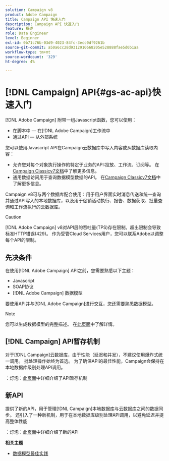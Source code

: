 ```yaml
---
solution: Campaign v8
product: Adobe Campaign
title: Campaign API 快速入门
description: Campaign API 快速入门
feature: 概述
role: Data Engineer
level: Beginner
exl-id: 0b71c76b-03d9-4023-84fc-3ecc0df9261b
source-git-commit: a50a6cc28d9312910668205e528888fae5d0b1aa
workflow-type: tm+mt
source-wordcount: '329'
ht-degree: 4%

---
```


# [!DNL Campaign] API{#gs-ac-api}快速入门

[!DNL Adobe Campaign] 附带一组Javascript函数，您可以使用：

* 在脚本中 — 在[!DNL Adobe Campaign]工作流中
* 通过API — 从外部系统

您可以使用Javascript API在Campaign云数据库中写入内容或从数据库读取内容：

* 允许您对每个对象执行操作的特定于业务的API:投放、工作流、订阅等。 在[Campaign Classicv7文档](https://experienceleague.adobe.com/docs/campaign-classic/using/configuring-campaign-classic/api/business-oriented-apis.html)中了解更多信息。
* 通用数据访问用于查询数据模型数据的API。 在[Campaign Classicv7文档](https://experienceleague.adobe.com/docs/campaign-classic/using/configuring-campaign-classic/api/data-oriented-apis.html)中了解更多信息。

Campaign v8可与两个数据库配合使用：用于用户界面实时消息传送和统一查询并通过API写入的本地数据库，以及用于促销活动执行、报告、数据获取、批量查询和工作流执行的云数据库。

>[!CAUTION]
>
>[!DNL Adobe Campaign] v8对API层的吞吐量(TPS)存在限制。超出限制会导致标准HTTP错误(429)。 作为受管Cloud Services用户，您可以联系Adobe以调整每个API的限制。


## 先决条件

在使用[!DNL Adobe Campaign] API之前，您需要熟悉以下主题：

* Javascript
* SOAP协议
* [!DNL Adobe Campaign] 数据模型

要使用API并与[!DNL Adobe Campaign]进行交互，您还需要熟悉数据模型。

>[!NOTE]
>您可以生成数据模型的完整描述。 在[此页面](datamodel.md)中了解详情。

## [!DNL Campaign] API暂存机制

对于[!DNL Campaign]云数据库，由于性能（延迟和并发），不建议使用爆炸式统一调用。 批处理操作始终为首选。 为了确保API的最佳性能，Campaign会保持在本地数据库级别处理API调用。

：灯泡：[此页面](staging.md)中详细介绍了API暂存机制

## 新API

提供了新的API，用于管理[!DNL Campaign]本地数据库与云数据库之间的数据同步。 还引入了一种新机制，用于在本地数据库级别处理API调用，以避免延迟并提高整体性能

：灯泡：[此页面](new-apis.md)中详细介绍了新的API

**相关主题**

* [数据模型最佳实践](datamodel-best-practices.md)
